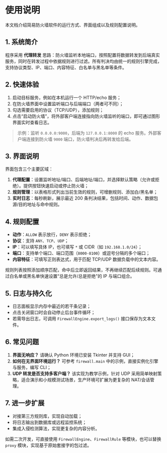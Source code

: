 # 使用说明

本文档介绍简易防火墙软件的运行方式、界面组成以及规则配置说明。

## 1. 系统简介

程序采用 **代理转发** 思路：防火墙监听本地端口，按照配置将数据转发到后端真实服务，同时在转发过程中依据规则进行过滤。所有判决均由统一的规则引擎完成，支持协议类型、IP、端口、内容特征、白名单与黑名单等条件。

## 2. 快速体验

1. 启动目标服务，例如在本机运行一个 HTTP/echo 服务；
2. 在防火墙界面中设置监听端口与后端端口（两者可不同）；
3. 勾选需要启用的协议（TCP/UDP），添加规则；
4. 点击“启动防火墙”，将外部客户端连接指向防火墙监听的端口，即可通过图形界面实时查看日志。

> 示例：监听 `0.0.0.0:9000`，后端为 `127.0.0.1:8000` 的 echo 服务。外部客户端连接到防火墙 `9000` 端口，防火墙判决后再转发给后端。

## 3. 界面说明

界面包含三个主要区域：

1. **代理配置**：设置监听地址/端口、后端地址/端口，并选择默认策略（允许或拒绝）。提供按钮快速启动或停止防火墙；
2. **规则管理**：以表格形式列出当前生效的规则，可增删规则、添加白/黑名单；
3. **实时日志**：每秒刷新，展示最近 200 条判决结果，包括时间、动作、数据包源/目的地址与命中规则。

## 4. 规则配置

- **动作**：`ALLOW` 表示放行，`DENY` 表示拒绝；
- **协议**：支持 `ANY`、`TCP`、`UDP`；
- **IP**：可以填写具体 IP，也可填写 `*` 或 CIDR（如 `192.168.1.0/24`）；
- **端口**：支持单个端口、端口范围（`8000-8100`）或逗号分隔的多个端口；
- **内容特征**：可填写正则表达式，用于匹配 TCP/UDP 数据负载中的文本内容。

规则列表按照添加顺序匹配，命中后立即返回结果，不再继续匹配后续规则。可通过白名单或黑名单快速设置“总是允许/总是拒绝”的 IP 与端口组合。

## 5. 日志与持久化

- 日志面板显示内存中最近的若干条记录；
- 点击关闭窗口时会自动停止后台事件循环；
- 若需导出日志，可调用 `FirewallEngine.export_logs()` 接口保存为文本文件。

## 6. 常见问题

1. **界面无响应？** 请确认 Python 环境已安装 Tkinter 并支持 GUI；
2. **如何在无界面环境运行？** 可参考 `firewall.main` 中的示例，直接实例化引擎与服务，编写 CLI；
3. **UDP 转发是否支持多客户端？** 该实现为教学示例，针对 UDP 采用简单映射策略，适合演示和小规模测试场景，生产环境可扩展为更复杂的 NAT/会话管理。

## 7. 进一步扩展

- 对接第三方规则库，实现自动加载；
- 将日志输出到数据库或远程监控系统；
- 集成入侵检测算法，实现更复杂的内容分析。

如需二次开发，可直接使用 `FirewallEngine`、`FirewallRule` 等模块，也可以替换 `proxy` 模块，实现基于原始套接字的包过滤。
